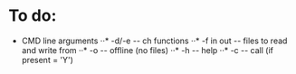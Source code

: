 # To do:

* CMD line arguments
··* -d/-e -- ch functions 
··* -f in out -- files to read and write from 
··* -o -- offline (no files)
··* -h -- help
··* -c -- call (if present = 'Y')
